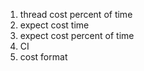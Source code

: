 1. thread cost percent of time
2. expect cost time
3. expect cost percent of time
4. CI
5. cost format 
